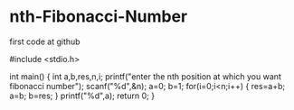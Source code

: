 # nth-Fibonacci-Number
first code at github

#include <stdio.h>

int main()
{
    int a,b,res,n,i;
    printf("enter the nth position at which you want fibonacci number");
    scanf("%d",&n);
    a=0;
    b=1;
    for(i=0;i<n;i++)
    { 
        res=a+b;
        a=b;
        b=res;
    }
    printf("%d",a);
    return 0;
}
